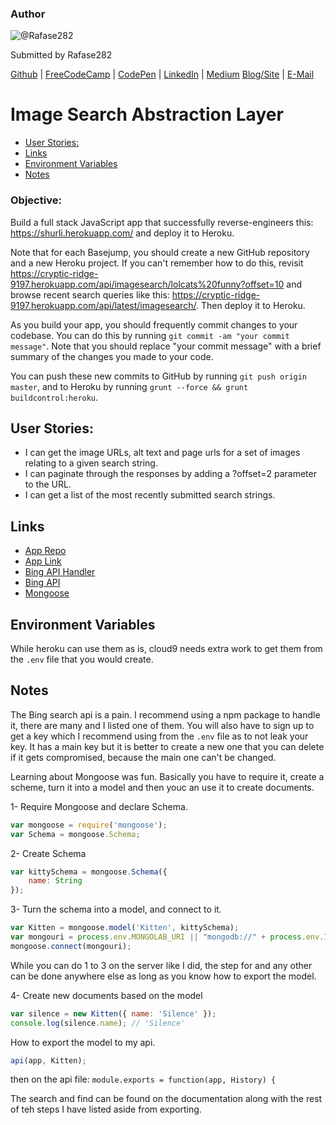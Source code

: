 ### Author

![@Rafase282](https://avatars0.githubusercontent.com/Rafase282?&s=128)

Submitted by Rafase282

[Github](https://github.com/Rafase282) | [FreeCodeCamp](http://www.freecodecamp.com/rafase282) | [CodePen](http://codepen.io/Rafase282/) | [LinkedIn](https://www.linkedin.com/in/rafase282) | [Medium](https://medium.com/@Rafase282) [Blog/Site](https://rafase282.wordpress.com/) | [E-Mail](mailto:rafase282@gmail.com)

# Image Search Abstraction Layer

- [User Stories:](#user-stories)
- [Links](#links)
- [Environment Variables](#environment-variables)
- [Notes](#notes)

### Objective:

Build a full stack JavaScript app that successfully reverse-engineers this: <https://shurli.herokuapp.com/> and deploy it to Heroku.

Note that for each Basejump, you should create a new GitHub repository and a new Heroku project. If you can't remember how to do this, revisit <https://cryptic-ridge-9197.herokuapp.com/api/imagesearch/lolcats%20funny?offset=10> and browse recent search queries like this: <https://cryptic-ridge-9197.herokuapp.com/api/latest/imagesearch/>. Then deploy it to Heroku.

As you build your app, you should frequently commit changes to your codebase. You can do this by running `git commit -am "your commit message"`. Note that you should replace "your commit message" with a brief summary of the changes you made to your code.

You can push these new commits to GitHub by running `git push origin master`, and to Heroku by running `grunt --force && grunt buildcontrol:heroku`.

## User Stories:

- I can get the image URLs, alt text and page urls for a set of images relating to a given search string.
- I can paginate through the responses by adding a ?offset=2 parameter to the URL.
- I can get a list of the most recently submitted search strings.

## Links

- [App Repo](https://github.com/Rafase282/Image-Search-Abstraction-Layer)
- [App Link](https://img-sal.herokuapp.com)
- [Bing API Handler](https://www.npmjs.com/package/bing.search)
- [Bing API](https://datamarket.azure.com/dataset/bing/search)
- [Mongoose](http://mongoosejs.com/docs/index.html)

## Environment Variables

While heroku can use them as is, cloud9 needs extra work to get them from the `.env` file that you would create.

## Notes

The Bing search api is a pain. I recommend using a npm package to handle it, there are many and I listed one of them. You will also have to sign up to get a key which I recommend using from the `.env` file as to not leak your key. It has a main key but it is better to create a new one that you can delete if it gets compromised, because the main one can't be changed.

Learning about Mongoose was fun. Basically you have to require it, create a scheme, turn it into a model and then youc an use it to create documents.

1- Require Mongoose and declare Schema.

```javascript
var mongoose = require('mongoose');
var Schema = mongoose.Schema;
```

2- Create Schema

```javascript
var kittySchema = mongoose.Schema({
    name: String
});
```

3- Turn the schema into a model, and connect to it.

```javascript
var Kitten = mongoose.model('Kitten', kittySchema);
var mongouri = process.env.MONGOLAB_URI || "mongodb://" + process.env.IP + ":27017/img-sal";
mongoose.connect(mongouri);
```

While you can do 1 to 3 on the server like I did, the step for and any other can be done anywhere else as long as you know how to export the model.

4- Create new documents based on the model

```javascript
var silence = new Kitten({ name: 'Silence' });
console.log(silence.name); // 'Silence'
```

How to export the model to my api.

```javascript
api(app, Kitten);
```

then on the api file: `module.exports = function(app, History) {`

The search and find can be found on the documentation along with the rest of teh steps I have listed aside from exporting.

